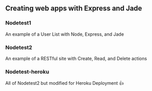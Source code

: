 ## Creating web apps with Express and Jade

### Nodetest1
An example of a User List with Node, Express, and Jade

### Nodetest2
An example of a RESTful site with Create, Read, and Delete actions

### Nodetest-heroku
All of Nodetest2 but modified for Heroku Deployment :+1:
